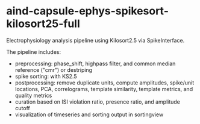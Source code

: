 # aind-capsule-ephys-spikesort-kilosort25-full

Electrophysiology analysis pipeline using Kilosort2.5 via SpikeInterface.

The pipeline includes:

- preprocessing: phase_shift, highpass filter, and common median reference ("cmr") or destriping
- spike sorting: with KS2.5
- postprocessing: remove duplicate units, compute amplitudes, spike/unit locations, PCA, correlograms, template similarity, template metrics, and quality metrics
- curation based on ISI violation ratio, presence ratio, and amplitude cutoff
- visualization of timeseries and sorting output in sortingview
